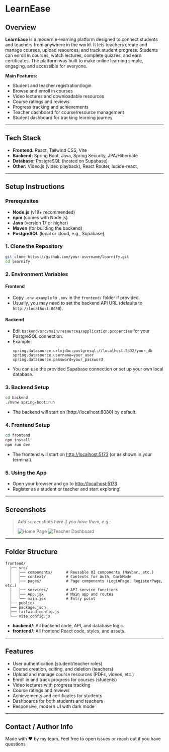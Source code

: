 # LearnEase

## Overview

**LearnEase** is a modern e-learning platform designed to connect students and teachers from anywhere in the world. It lets teachers create and manage courses, upload resources, and track student progress. Students can enroll in courses, watch lectures, complete quizzes, and earn certificates. The platform was built to make online learning simple, engaging, and accessible for everyone.

**Main Features:**
- Student and teacher registration/login
- Browse and enroll in courses
- Video lectures and downloadable resources
- Course ratings and reviews
- Progress tracking and achievements
- Teacher dashboard for course/resource management
- Student dashboard for tracking learning journey

---

## Tech Stack

- **Frontend:** React, Tailwind CSS, Vite
- **Backend:** Spring Boot, Java, Spring Security, JPA/Hibernate
- **Database:** PostgreSQL (hosted on Supabase)
- **Other:** Video.js (video playback), React Router, lucide-react,

---

## Setup Instructions

### Prerequisites

- **Node.js** (v18+ recommended)
- **npm** (comes with Node.js)
- **Java** (version 17 or higher)
- **Maven** (for building the backend)
- **PostgreSQL** (local or cloud, e.g., Supabase)

### 1. Clone the Repository

```sh
git clone https://github.com/your-username/learnify.git
cd learnify
```

### 2. Environment Variables

#### Frontend

- Copy `.env.example` to `.env` in the `frontend/` folder if provided.
- Usually, you may need to set the backend API URL (defaults to `http://localhost:8080`).

#### Backend

- Edit `backend/src/main/resources/application.properties` for your PostgreSQL connection.
- Example:
  ```
  spring.datasource.url=jdbc:postgresql://localhost:5432/your_db
  spring.datasource.username=your_user
  spring.datasource.password=your_password
  ```
- You can use the provided Supabase connection or set up your own local database.

### 3. Backend Setup

```sh
cd backend
./mvnw spring-boot:run
```
- The backend will start on [http://localhost:8080] by default.

### 4. Frontend Setup

```sh
cd frontend
npm install
npm run dev
```
- The frontend will start on [http://localhost:5173](http://localhost:5173) (or as shown in your terminal).

### 5. Using the App

- Open your browser and go to [http://localhost:5173](http://localhost:5173)
- Register as a student or teacher and start exploring!

---

## Screenshots

> _Add screenshots here if you have them, e.g.:_
>
> ![Home Page](screenshots/homepage.png)
> ![Teacher Dashboard](screenshots/teacher-dashboard.png)

---

## Folder Structure

```
frontend/
  ├── src/
  │   ├── components/      # Reusable UI components (Navbar, etc.)
  │   ├── context/         # Contexts for Auth, DarkMode
  │   ├── pages/           # Page components (LoginPage, RegisterPage, etc.)
  │   ├── services/        # API service functions
  │   ├── App.jsx          # Main app and routes
  │   └── main.jsx         # Entry point
  ├── public/
  ├── package.json
  ├── tailwind.config.js
  └── vite.config.js
```

- **backend/**: All backend code, API, and database logic.
- **frontend/**: All frontend React code, styles, and assets.

---

## Features

- User authentication (student/teacher roles)
- Course creation, editing, and deletion (teachers)
- Upload and manage course resources (PDFs, videos, etc.)
- Enroll in and track progress for courses (students)
- Video lectures with progress tracking
- Course ratings and reviews
- Achievements and certificates for students
- Dashboards for both students and teachers
- Responsive, modern UI with dark mode

---

## Contact / Author Info

Made with ❤️ by my team.
Feel free to open issues or reach out if you have questions
